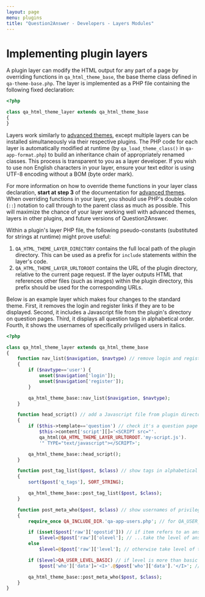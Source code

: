 ```yaml
---
layout: page
menu: plugins
title: "Question2Answer - Developers - Layers Modules"
---
```


# Implementing plugin layers

A plugin layer can modify the HTML output for any part of a page by overriding functions in `qa_html_theme_base`, the base theme class defined in `qa-theme-base.php`. The layer is implemented as a PHP file containing the following fixed declaration:

~~~php
<?php

class qa_html_theme_layer extends qa_html_theme_base
{
}
~~~

Layers work similarly to [advanced themes](/themes/), except multiple layers can be installed simultaneously via their respective plugins. The PHP code for each layer is automatically modified at runtime (by `qa_load_theme_class()` in `qa-app-format.php`) to build an inheritance chain of appropriately renamed classes. This process is transparent to you as a layer developer. If you wish to use non English characters in your layer, ensure your text editor is using UTF-8 encoding without a BOM (byte order mark).

For more information on how to override theme functions in your layer class declaration, **start at step 3** of the documentation for [advanced themes](/themes/). When overriding functions in your layer, you should use PHP's double colon (`::`) notation to call through to the parent class as much as possible. This will maximize the chance of your layer working well with advanced themes, layers in other plugins, and future versions of Question2Answer.

Within a plugin's layer PHP file, the following pseudo-constants (substituted for strings at runtime) might prove useful:

1.  `QA_HTML_THEME_LAYER_DIRECTORY` contains the full local path of the plugin directory. This can be used as a prefix for `include` statements within the layer's code.
2.  `QA_HTML_THEME_LAYER_URLTOROOT` contains the URL of the plugin directory, relative to the current page request. If the layer outputs HTML that references other files (such as images) within the plugin directory, this prefix should be used for the corresponding URLs.

Below is an example layer which makes four changes to the standard theme. First, it removes the login and register links if they are to be displayed. Second, it includes a Javascript file from the plugin's directory on question pages. Third, it displays all question tags in alphabetical order. Fourth, it shows the usernames of specifically priviliged users in italics.

~~~php
<?php

class qa_html_theme_layer extends qa_html_theme_base
{
	function nav_list($navigation, $navtype) // remove login and register links
	{
		if ($navtype=='user') {
			unset($navigation['login']);
			unset($navigation['register']);
		}

		qa_html_theme_base::nav_list($navigation, $navtype);
	}

	function head_script() // add a Javascript file from plugin directory
	{
		if ($this->template=='question') // check it's a question page
			$this->content['script'][]='<SCRIPT src="'.
			qa_html(QA_HTML_THEME_LAYER_URLTOROOT.'my-script.js').
			'" TYPE="text/javascript"></SCRIPT>';

		qa_html_theme_base::head_script();
	}

	function post_tag_list($post, $class) // show tags in alphabetical order
	{
		sort($post['q_tags'], SORT_STRING);

		qa_html_theme_base::post_tag_list($post, $class);
	}

	function post_meta_who($post, $class) // show usernames of privileged users in italics
	{
		require_once QA_INCLUDE_DIR.'qa-app-users.php'; // for QA_USER_LEVEL_BASIC constant

		if (isset($post['raw']['opostid'])) // if item refers to an answer or comment...
			$level=@$post['raw']['olevel']; // ...take the level of answer or comment author
		else
			$level=@$post['raw']['level']; // otherwise take level of the question author

		if ($level>QA_USER_LEVEL_BASIC) // if level is more than basic user...
			$post['who']['data']='<I>'.@$post['who']['data'].'</I>'; // ...add italics

		qa_html_theme_base::post_meta_who($post, $class);
	}
}
~~~
